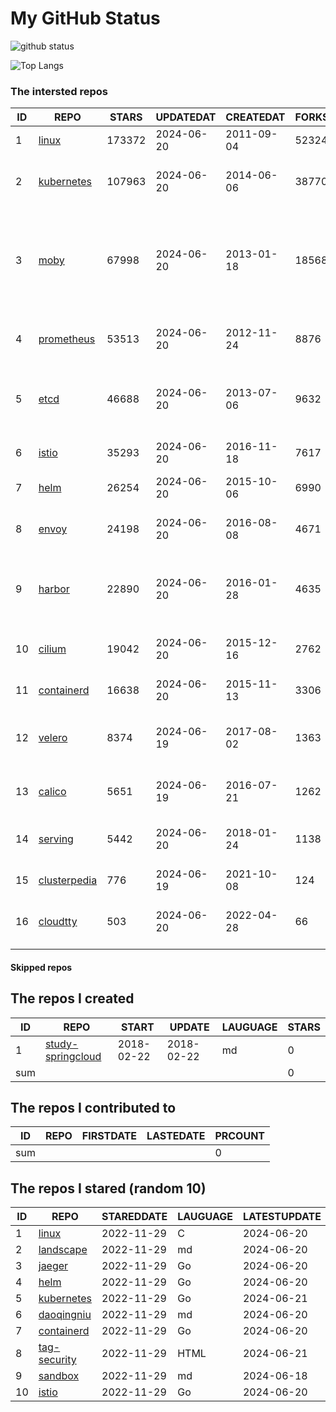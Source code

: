# My GitHub Status

<img src="https://github-readme-stats-1.yihong0618.vercel.app/api?username=daoqingniu&show_icons=true&&&hide_title=true&count_private=true" alt="github status" />

![Top Langs](https://github-readme-stats-1.yihong0618.vercel.app/api/top-langs/?username=daoqingniu&layout=compact)

<!--START_SECTION:github_repos-->
### The intersted repos
| ID |                              REPO                               | STARS  | UPDATEDAT  | CREATEDAT  | FORKSCOUNT |                                                DESCRIPTIONS                                                |
|----|-----------------------------------------------------------------|--------|------------|------------|------------|------------------------------------------------------------------------------------------------------------|
|  1 | [linux](https://github.com/torvalds/linux)                      | 173372 | 2024-06-20 | 2011-09-04 |      52324 | Linux kernel source tree                                                                                   |
|  2 | [kubernetes](https://github.com/kubernetes/kubernetes)          | 107963 | 2024-06-20 | 2014-06-06 |      38770 | Production-Grade Container Scheduling and Management                                                       |
|  3 | [moby](https://github.com/moby/moby)                            |  67998 | 2024-06-20 | 2013-01-18 |      18568 | The Moby Project - a collaborative project for the container ecosystem to assemble container-based systems |
|  4 | [prometheus](https://github.com/prometheus/prometheus)          |  53513 | 2024-06-20 | 2012-11-24 |       8876 | The Prometheus monitoring system and time series database.                                                 |
|  5 | [etcd](https://github.com/etcd-io/etcd)                         |  46688 | 2024-06-20 | 2013-07-06 |       9632 | Distributed reliable key-value store for the most critical data of a distributed system                    |
|  6 | [istio](https://github.com/istio/istio)                         |  35293 | 2024-06-20 | 2016-11-18 |       7617 | Connect, secure, control, and observe services.                                                            |
|  7 | [helm](https://github.com/helm/helm)                            |  26254 | 2024-06-20 | 2015-10-06 |       6990 | The Kubernetes Package Manager                                                                             |
|  8 | [envoy](https://github.com/envoyproxy/envoy)                    |  24198 | 2024-06-20 | 2016-08-08 |       4671 | Cloud-native high-performance edge/middle/service proxy                                                    |
|  9 | [harbor](https://github.com/goharbor/harbor)                    |  22890 | 2024-06-20 | 2016-01-28 |       4635 | An open source trusted cloud native registry project that stores, signs, and scans content.                |
| 10 | [cilium](https://github.com/cilium/cilium)                      |  19042 | 2024-06-20 | 2015-12-16 |       2762 | eBPF-based Networking, Security, and Observability                                                         |
| 11 | [containerd](https://github.com/containerd/containerd)          |  16638 | 2024-06-20 | 2015-11-13 |       3306 | An open and reliable container runtime                                                                     |
| 12 | [velero](https://github.com/vmware-tanzu/velero)                |   8374 | 2024-06-19 | 2017-08-02 |       1363 | Backup and migrate Kubernetes applications and their persistent volumes                                    |
| 13 | [calico](https://github.com/projectcalico/calico)               |   5651 | 2024-06-19 | 2016-07-21 |       1262 | Cloud native networking and network security                                                               |
| 14 | [serving](https://github.com/knative/serving)                   |   5442 | 2024-06-20 | 2018-01-24 |       1138 | Kubernetes-based, scale-to-zero, request-driven compute                                                    |
| 15 | [clusterpedia](https://github.com/clusterpedia-io/clusterpedia) |    776 | 2024-06-19 | 2021-10-08 |        124 | The Encyclopedia of Kubernetes clusters                                                                    |
| 16 | [cloudtty](https://github.com/cloudtty/cloudtty)                |    503 | 2024-06-20 | 2022-04-28 |         66 | A Friendly Kubernetes CloudShell (Web Terminal) !                                                          |



#### Skipped repos
<!--END_SECTION:github_repos-->

<!--START_SECTION:my_github-->
## The repos I created
| ID  |                                 REPO                                 |   START    |   UPDATE   | LAUGUAGE | STARS |
|-----|----------------------------------------------------------------------|------------|------------|----------|-------|
|   1 | [study-springcloud](https://github.com/daoqingniu/study-springcloud) | 2018-02-22 | 2018-02-22 | md       |     0 |
| sum |                                                                      |            |            |          |     0 |

## The repos I contributed to
| ID  | REPO | FIRSTDATE | LASTEDATE | PRCOUNT |
|-----|------|-----------|-----------|---------|
| sum |      |           |           |       0 |

## The repos I stared (random 10)
| ID |                          REPO                          | STAREDDATE | LAUGUAGE | LATESTUPDATE |
|----|--------------------------------------------------------|------------|----------|--------------|
|  1 | [linux](https://github.com/torvalds/linux)             | 2022-11-29 | C        | 2024-06-20   |
|  2 | [landscape](https://github.com/cncf/landscape)         | 2022-11-29 | md       | 2024-06-20   |
|  3 | [jaeger](https://github.com/jaegertracing/jaeger)      | 2022-11-29 | Go       | 2024-06-20   |
|  4 | [helm](https://github.com/helm/helm)                   | 2022-11-29 | Go       | 2024-06-20   |
|  5 | [kubernetes](https://github.com/kubernetes/kubernetes) | 2022-11-29 | Go       | 2024-06-21   |
|  6 | [daoqingniu](https://github.com/daoqingniu/daoqingniu) | 2022-11-29 | md       | 2024-06-20   |
|  7 | [containerd](https://github.com/containerd/containerd) | 2022-11-29 | Go       | 2024-06-20   |
|  8 | [tag-security](https://github.com/cncf/tag-security)   | 2022-11-29 | HTML     | 2024-06-21   |
|  9 | [sandbox](https://github.com/cncf/sandbox)             | 2022-11-29 | md       | 2024-06-18   |
| 10 | [istio](https://github.com/istio/istio)                | 2022-11-29 | Go       | 2024-06-20   |

<!--END_SECTION:my_github-->
